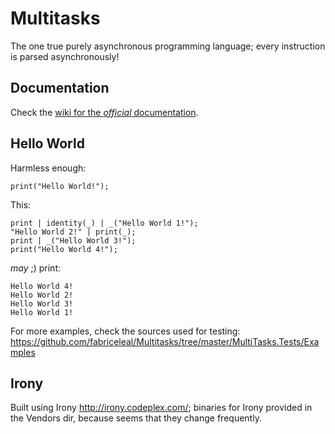 # Multitasks

The one true purely asynchronous programming language; every instruction is parsed asynchronously!

## Documentation

Check the [wiki for the *official* documentation](https://github.com/fabriceleal/Multitasks/wiki).

## Hello World

Harmless enough:
```
print("Hello World!");
```

This:
```
print | identity(_) | _("Hello World 1!");
"Hello World 2!" | print(_);
print | _("Hello World 3!");
print("Hello World 4!");
```

*may* ;) print:

```
Hello World 4!
Hello World 2!
Hello World 3!
Hello World 1!
```

For more examples, check the sources used for testing: https://github.com/fabriceleal/Multitasks/tree/master/MultiTasks.Tests/Examples

## Irony

Built using Irony http://irony.codeplex.com/; binaries for Irony provided in the Vendors dir, because seems that they change frequently.

